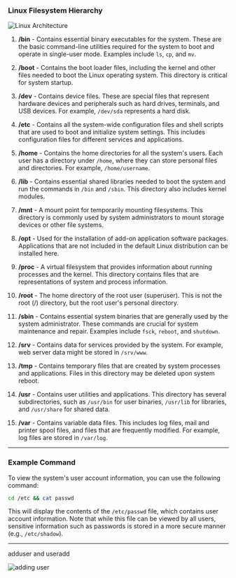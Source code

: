 
### Linux Filesystem Hierarchy

![Linux Architecture](https://github.com/pythonkid2/DevOps-Practice/assets/100591950/b7ff75dc-b6dd-40e9-b8ad-a8091d6d2aaf)

1. **/bin** - Contains essential binary executables for the system. These are the basic command-line utilities required for the system to boot and operate in single-user mode. Examples include `ls`, `cp`, and `mv`.

2. **/boot** - Contains the boot loader files, including the kernel and other files needed to boot the Linux operating system. This directory is critical for system startup.

3. **/dev** - Contains device files. These are special files that represent hardware devices and peripherals such as hard drives, terminals, and USB devices. For example, `/dev/sda` represents a hard disk.

4. **/etc** - Contains all the system-wide configuration files and shell scripts that are used to boot and initialize system settings. This includes configuration files for different services and applications.

5. **/home** - Contains the home directories for all the system's users. Each user has a directory under `/home`, where they can store personal files and directories. For example, `/home/username`.

6. **/lib** - Contains essential shared libraries needed to boot the system and run the commands in `/bin` and `/sbin`. This directory also includes kernel modules.

7. **/mnt** - A mount point for temporarily mounting filesystems. This directory is commonly used by system administrators to mount storage devices or other file systems.

8. **/opt** - Used for the installation of add-on application software packages. Applications that are not included in the default Linux distribution can be installed here.

9. **/proc** - A virtual filesystem that provides information about running processes and the kernel. This directory contains files that are representations of system and process information.

10. **/root** - The home directory of the root user (superuser). This is not the root (/) directory, but the root user's personal directory.

11. **/sbin** - Contains essential system binaries that are generally used by the system administrator. These commands are crucial for system maintenance and repair. Examples include `fsck`, `reboot`, and `shutdown`.

12. **/srv** - Contains data for services provided by the system. For example, web server data might be stored in `/srv/www`.

13. **/tmp** - Contains temporary files that are created by system processes and applications. Files in this directory may be deleted upon system reboot.

14. **/usr** - Contains user utilities and applications. This directory has several subdirectories, such as `/usr/bin` for user binaries, `/usr/lib` for libraries, and `/usr/share` for shared data.

15. **/var** - Contains variable data files. This includes log files, mail and printer spool files, and files that are frequently modified. For example, log files are stored in `/var/log`.

---

### Example Command

To view the system's user account information, you can use the following command:
```sh
cd /etc && cat passwd
```
This will display the contents of the `/etc/passwd` file, which contains user account information. Note that while this file can be viewed by all users, sensitive information such as passwords is stored in a more secure manner (e.g., `/etc/shadow`).

---


adduser and useradd

![adding user](https://github.com/pythonkid2/DevOps-Practice/assets/100591950/6cca6b4c-137e-49f7-9c2b-f55eaa45d33b)







